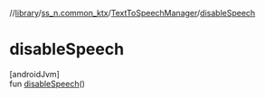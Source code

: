 //[library](../../../index.md)/[ss_n.common_ktx](../index.md)/[TextToSpeechManager](index.md)/[disableSpeech](disable-speech.md)

# disableSpeech

[androidJvm]\
fun [disableSpeech](disable-speech.md)()
